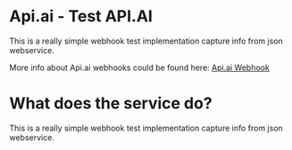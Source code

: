 # Api.ai - Test API.AI

This is a really simple webhook test implementation capture info from json webservice.

More info about Api.ai webhooks could be found here:
[Api.ai Webhook](https://docs.api.ai/docs/webhook)

# What does the service do?
This is a really simple webhook test implementation capture info from json webservice.

